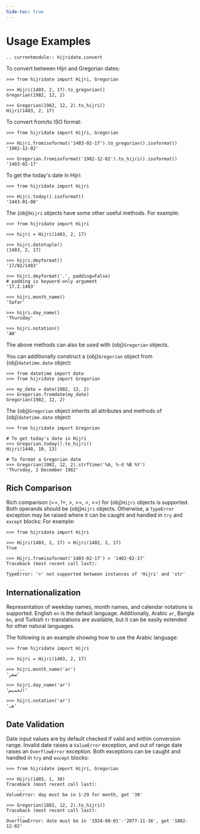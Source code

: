 ```yaml
---
hide-toc: true
---
```


# Usage Examples

```{eval-rst}
.. currentmodule:: hijridate.convert
```

To convert between Hijri and Gregorian dates:

```pycon
>>> from hijridate import Hijri, Gregorian

>>> Hijri(1403, 2, 17).to_gregorian()
Gregorian(1982, 12, 2)

>>> Gregorian(1982, 12, 2).to_hijri()
Hijri(1403, 2, 17)
```

To convert from/to ISO format:

```pycon
>>> from hijridate import Hijri, Gregorian

>>> Hijri.fromisoformat('1403-02-17').to_gregorian().isoformat()
'1982-12-02'

>>> Gregorian.fromisoformat('1982-12-02').to_hijri().isoformat()
'1403-02-17'
```

To get the today's date in Hijri:

```pycon
>>> from hijridate import Hijri

>>> Hijri.today().isoformat()
'1443-01-08'
```

The {obj}`Hijri` objects have some other useful methods. For example:

```pycon
>>> from hijridate import Hijri

>>> hijri = Hijri(1403, 2, 17)

>>> hijri.datetuple()
(1403, 2, 17)

>>> hijri.dmyformat()
'17/02/1403'

>>> hijri.dmyformat('.', padding=False)
# padding is keyword-only argument
'17.2.1403'

>>> hijri.month_name()
'Safar'

>>> hijri.day_name()
'Thursday'

>>> hijri.notation()
'AH'
```

The above methods can also be used with {obj}`Gregorian` objects.

You can additionally construct a {obj}`Gregorian` object from {obj}`datetime.date` object:

```pycon
>>> from datetime import date
>>> from hijridate import Gregorian

>>> my_date = date(1982, 12, 2)
>>> Gregorian.fromdate(my_date)
Gregorian(1982, 12, 2)
```

The {obj}`Gregorian` object inherits all attributes and methods of {obj}`datetime.date` object:

```pycon
>>> from hijridate import Gregorian

# To get today's date in Hijri
>>> Gregorian.today().to_hijri()
Hijri(1440, 10, 13)

# To format a Gregorian date
>>> Gregorian(1982, 12, 2).strftime('%A, %-d %B %Y')
'Thursday, 2 December 1982'
```

## Rich Comparison

Rich comparison (==, !=, >, >=, <, <=) for {obj}`Hijri` objects is supported. Both operands should be {obj}`Hijri` objects. Otherwise, a `TypeError` exception may be raised where it can be caught and handled in `try` and `except` blocks: For example:

```pycon
>>> from hijridate import Hijri

>>> Hijri(1403, 2, 17) > Hijri(1402, 2, 17)
True

>>> Hijri.fromisoformat('1403-02-17') > '1402-02-17'
Traceback (most recent call last):
    ...
TypeError: '>' not supported between instances of 'Hijri' and 'str'
```

## Internationalization

Representation of weekday names, month names, and calendar notations is supported. English `en` is the default language. Additionally, Arabic `ar`, Bangla `bn`, and Turkish `tr` translations are available, but it can be easily extended for other natural languages.

The following is an example showing how to use the Arabic language:

```pycon
>>> from hijridate import Hijri

>>> hijri = Hijri(1403, 2, 17)

>>> hijri.month_name('ar')
'صفر'

>>> hijri.day_name('ar')
'الخميس'

>>> hijri.notation('ar')
'هـ'
```

## Date Validation

Date input values are by default checked if valid and within conversion range. Invalid date raises a `ValueError` exception, and out of range date raises an `OverflowError` exception. Both exceptions can be caught and handled in `try` and `except` blocks:

```pycon
>>> from hijridate import Hijri, Gregorian

>>> Hijri(1403, 1, 30)
Traceback (most recent call last):
    ...
ValueError: day must be in 1-29 for month, got '30'

>>> Gregorian(1882, 12, 2).to_hijri()
Traceback (most recent call last):
    ...
OverflowError: date must be in '1924-08-01'-'2077-11-16', got '1882-12-02'
```
